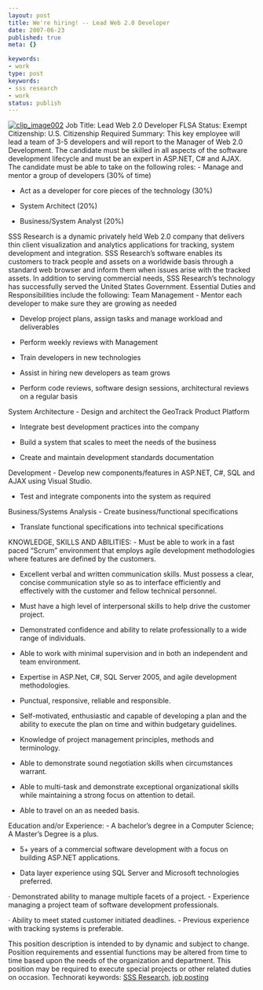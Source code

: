 ```yaml
---
layout: post
title: We're hiring! -- Lead Web 2.0 Developer
date: 2007-06-23
published: true
meta: {}

keywords:
- work
type: post
keywords:
- sss research
- work
status: publish
---
```



[![clip_image002](http://blog.andyeick.com/content/binary/WindowsLiveWriter/WerehiringLeadWeb2.0Developer_8D5F/clip_image002_3.jpg)](http://www.sss-research.com/)  Job Title: Lead Web 2.0 Developer  FLSA Status: Exempt  Citizenship: U.S. Citizenship Required   Summary:  This key employee will lead a team of 3-5 developers and will report to the Manager of Web 2.0 Development. The candidate must be skilled in all aspects of the software development lifecycle and must be an expert in ASP.NET, C# and AJAX. The candidate must be able to take on the following roles:   - Manage and mentor a group of developers (30% of time)

- Act as a developer for core pieces of the technology (30%)

- System Architect (20%)

- Business/System Analyst (20%)

 SSS Research is a dynamic privately held Web 2.0 company that delivers thin client visualization and analytics applications for tracking, system development and integration. SSS Research’s software enables its customers to track people and assets on a worldwide basis through a standard web browser and inform them when issues arise with the tracked assets. In addition to serving commercial needs, SSS Research’s technology has successfully served the United States Government.  Essential Duties and Responsibilities include the following:   Team Management   - Mentor each developer to make sure they are growing as needed

- Develop project plans, assign tasks and manage workload and deliverables

- Perform weekly reviews with Management

- Train developers in new technologies

- Assist in hiring new developers as team grows

- Perform code reviews, software design sessions, architectural reviews on a regular basis

 System Architecture   - Design and architect the GeoTrack Product Platform

- Integrate best development practices into the company

- Build a system that scales to meet the needs of the business

- Create and maintain development standards documentation

 Development   - Develop new components/features in ASP.NET, C#, SQL and AJAX using Visual Studio.

- Test and integrate components into the system as required

 Business/Systems Analysis   - Create business/functional specifications

- Translate functional specifications into technical specifications

 KNOWLEDGE, SKILLS AND ABILITIES:   - Must be able to work in a fast paced “Scrum” environment that employs agile development methodologies where features are defined by the customers.

- Excellent verbal and written communication skills. Must possess a clear, concise communication style so as to interface efficiently and effectively with the customer and fellow technical personnel.

- Must have a high level of interpersonal skills to help drive the customer project.

- Demonstrated confidence and ability to relate professionally to a wide range of individuals.

- Able to work with minimal supervision and in both an independent and team environment.

- Expertise in ASP.Net, C#, SQL Server 2005, and agile development methodologies.

- Punctual, responsive, reliable and responsible.

- Self-motivated, enthusiastic and capable of developing a plan and the ability to execute the plan on time and within budgetary guidelines.

- Knowledge of project management principles, methods and terminology.

- Able to demonstrate sound negotiation skills when circumstances warrant.

- Able to multi-task and demonstrate exceptional organizational skills while maintaining a strong focus on attention to detail.

- Able to travel on an as needed basis.

 Education and/or Experience:   - A bachelor’s degree in a Computer Science; A Master’s Degree is a plus.

- 5+ years of a commercial software development with a focus on building ASP.NET applications.

- Data layer experience using SQL Server and Microsoft technologies preferred.

 · Demonstrated ability to manage multiple facets of a project.   - Experience managing a project team of software development professionals.

 · Ability to meet stated customer initiated deadlines.   - Previous experience with tracking systems is preferable.

 This position description is intended to by dynamic and subject to change. Position requirements and essential functions may be altered from time to time based upon the needs of the organization and department. This position may be required to execute special projects or other related duties on occasion.  Technorati keywords: [SSS Research](http://technorati.com/tags/SSS%20Research), [job posting](http://technorati.com/tags/job%20posting)

